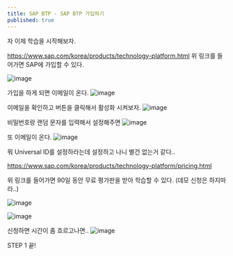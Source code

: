 ```yaml
---
title: SAP BTP - SAP BTP 가입하기
published: true
---
```


자 이제 학습을 시작해보자.

https://www.sap.com/korea/products/technology-platform.html
위 링크를 들어가면 SAP에 가입할 수 있다.

![image](https://github.com/dev-nuruhee/nlog/assets/54430432/d8b4b7f0-af43-414d-b927-a09af848392c)

가입을 하게 되면 이메일이 온다.
![image](https://github.com/dev-nuruhee/nlog/assets/54430432/35adbdd2-4201-4fd6-be67-4943b0b3e584)

이메일을 확인하고 버튼을 클릭해서 활성화 시켜보자.
![image](https://github.com/dev-nuruhee/nlog/assets/54430432/0a5b574a-b6a3-472f-8085-d0058978ee30)

비밀번호랑 랜덤 문자를 입력해서 설정해주면
![image](https://github.com/dev-nuruhee/nlog/assets/54430432/13d05c9d-e0e5-42ff-afd7-9cb5a5d1046f)

또 이메일이 온다.
![image](https://github.com/dev-nuruhee/nlog/assets/54430432/1be7c696-06d8-4cc2-957d-24ae249aa9ff)

뭐 Universal ID를 설정하라는데 설정하고 나니 별건 없는거 같다..

https://www.sap.com/korea/products/technology-platform/pricing.html

위 링크를 들어가면 90일 동안 무료 평가판을 받아 학습할 수 있다. (데모 신청은 하지마라..)

![image](https://github.com/BJSNuruhee/levelup/assets/88364980/96e6bf8c-789c-4c87-8259-cf98a93d2be3)

![image](https://github.com/BJSNuruhee/levelup/assets/88364980/8f4e2754-4074-4140-9236-a19e808c7132)

신청하면 시간이 좀 흐르고나면..
![image](https://github.com/dev-nuruhee/nlog/assets/54430432/b3251664-b651-4859-b740-797d03cbc176)

STEP 1 끝!